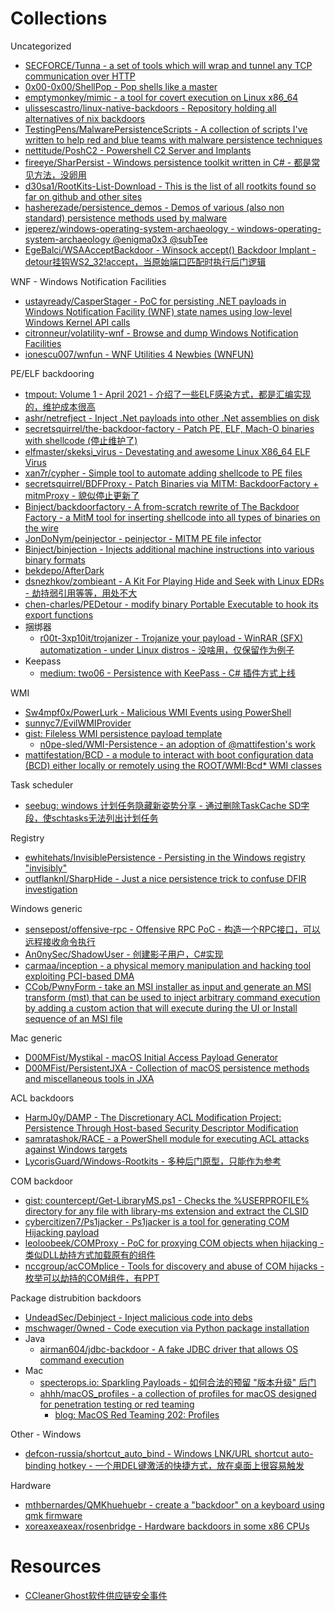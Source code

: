 # Collections

Uncategorized

* [SECFORCE/Tunna - a set of tools which will wrap and tunnel any TCP communication over HTTP](https://github.com/SECFORCE/Tunna)
* [0x00-0x00/ShellPop - Pop shells like a master](https://github.com/0x00-0x00/ShellPop)
* [emptymonkey/mimic - a tool for covert execution on Linux x86_64](https://github.com/emptymonkey/mimic)
* [ulissescastro/linux-native-backdoors - Repository holding all alternatives of nix backdoors](https://github.com/ulissescastro/linux-native-backdoors)
* [TestingPens/MalwarePersistenceScripts - A collection of scripts I've written to help red and blue teams with malware persistence techniques](https://github.com/TestingPens/MalwarePersistenceScripts)
* [nettitude/PoshC2 - Powershell C2 Server and Implants](https://github.com/nettitude/PoshC2)
* [fireeye/SharPersist - Windows persistence toolkit written in C# - 都是常见方法，没卵用](https://github.com/fireeye/SharPersist)
* [d30sa1/RootKits-List-Download - This is the list of all rootkits found so far on github and other sites](https://github.com/d30sa1/RootKits-List-Download)
* [hasherezade/persistence_demos - Demos of various (also non standard) persistence methods used by malware](https://github.com/hasherezade/persistence_demos)
* [jeperez/windows-operating-system-archaeology - windows-operating-system-archaeology @enigma0x3 @subTee](https://github.com/jeperez/windows-operating-system-archaeology)
* [EgeBalci/WSAAcceptBackdoor - Winsock accept() Backdoor Implant - detour挂钩WS2_32!accept，当原始端口匹配时执行后门逻辑](https://github.com/EgeBalci/WSAAcceptBackdoor)

WNF - Windows Notification Facilities

* [ustayready/CasperStager - PoC for persisting .NET payloads in Windows Notification Facility (WNF) state names using low-level Windows Kernel API calls](https://github.com/ustayready/CasperStager)
* [citronneur/volatility-wnf - Browse and dump Windows Notification Facilities](https://github.com/citronneur/volatility-wnf)
* [ionescu007/wnfun - WNF Utilities 4 Newbies (WNFUN)](https://github.com/ionescu007/wnfun)

PE/ELF backdooring

* [tmpout: Volume 1 - April 2021 - 介绍了一些ELF感染方式，都是汇编实现的，维护成本很高](https://tmpout.sh/1/)
* [ashr/netrefject - Inject .Net payloads into other .Net assemblies on disk](https://github.com/ashr/netrefject)
* [secretsquirrel/the-backdoor-factory - Patch PE, ELF, Mach-O binaries with shellcode (停止维护了)](https://github.com/secretsquirrel/the-backdoor-factory)
* [elfmaster/skeksi_virus - Devestating and awesome Linux X86_64 ELF Virus](https://github.com/elfmaster/skeksi_virus)
* [xan7r/cypher - Simple tool to automate adding shellcode to PE files](https://github.com/xan7r/cypher)
* [secretsquirrel/BDFProxy - Patch Binaries via MITM: BackdoorFactory + mitmProxy - 貌似停止更新了](https://github.com/secretsquirrel/BDFProxy)
* [Binject/backdoorfactory - A from-scratch rewrite of The Backdoor Factory - a MitM tool for inserting shellcode into all types of binaries on the wire](https://github.com/Binject/backdoorfactory)
* [JonDoNym/peinjector - peinjector - MITM PE file infector](https://github.com/JonDoNym/peinjector)
* [Binject/binjection - Injects additional machine instructions into various binary formats](https://github.com/Binject/binjection)
* [bekdepo/AfterDark](https://github.com/bekdepo/AfterDark)
* [dsnezhkov/zombieant - A Kit For Playing Hide and Seek with Linux EDRs - 劫持弱引用等等，用处不大](https://github.com/dsnezhkov/zombieant/)
* [chen-charles/PEDetour - modify binary Portable Executable to hook its export functions](https://github.com/chen-charles/PEDetour)
* 捆绑器
  * [r00t-3xp10it/trojanizer - Trojanize your payload - WinRAR (SFX) automatization - under Linux distros - 没啥用，仅保留作为例子](https://github.com/r00t-3xp10it/trojanizer)
* Keepass
  * [medium: two06 - Persistence with KeePass - C# 插件方式上线](https://medium.com/@two06/persistence-with-keepass-part-1-d2e705326aa6)

WMI

* [Sw4mpf0x/PowerLurk - Malicious WMI Events using PowerShell](https://github.com/Sw4mpf0x/PowerLurk)
* [sunnyc7/EvilWMIProvider](https://github.com/sunnyc7/EvilWMIProvider)
* [gist: Fileless WMI persistence payload template](https://gist.github.com/mattifestation/e55843eef6c263608206)
  * [n0pe-sled/WMI-Persistence - an adoption of @mattifestion's work](https://github.com/n0pe-sled/WMI-Persistence/blob/master/WMI-Persistence.ps1)
* [mattifestation/BCD - a module to interact with boot configuration data (BCD) either locally or remotely using the ROOT/WMI:Bcd* WMI classes](https://github.com/mattifestation/BCD)

Task scheduler

* [seebug: windows 计划任务隐藏新姿势分享 - 通过删除TaskCache SD字段，使schtasks无法列出计划任务](https://paper.seebug.org/1464/)

Registry

* [ewhitehats/InvisiblePersistence - Persisting in the Windows registry "invisibly"](https://github.com/ewhitehats/InvisiblePersistence)
* [outflanknl/SharpHide - Just a nice persistence trick to confuse DFIR investigation](https://github.com/outflanknl/SharpHide)

Windows generic

* [sensepost/offensive-rpc - Offensive RPC PoC - 构造一个RPC接口，可以远程接收命令执行](https://github.com/sensepost/offensive-rpc)
* [An0nySec/ShadowUser - 创建影子用户，C#实现](https://github.com/An0nySec/ShadowUser)
* [carmaa/inception - a physical memory manipulation and hacking tool exploiting PCI-based DMA](https://github.com/carmaa/inception)
* [CCob/PwnyForm - take an MSI installer as input and generate an MSI transform (mst) that can be used to inject arbitrary command execution by adding a custom action that will execute during the UI or Install sequence of an MSI file](https://github.com/CCob/PwnyForm)

Mac generic

* [D00MFist/Mystikal - macOS Initial Access Payload Generator](https://github.com/D00MFist/Mystikal)
* [D00MFist/PersistentJXA - Collection of macOS persistence methods and miscellaneous tools in JXA](https://github.com/D00MFist/PersistentJXA)

ACL backdoors

* [HarmJ0y/DAMP - The Discretionary ACL Modification Project: Persistence Through Host-based Security Descriptor Modification](https://github.com/HarmJ0y/DAMP)
* [samratashok/RACE - a PowerShell module for executing ACL attacks against Windows targets](https://github.com/samratashok/RACE)
* [LycorisGuard/Windows-Rootkits - 多种后门原型，只能作为参考](https://github.com/LycorisGuard/Windows-Rootkits)

COM backdoor

* [gist: countercept/Get-LibraryMS.ps1 - Checks the %USERPROFILE% directory for any file with library-ms extension and extract the CLSID](https://gist.github.com/countercept/6890be67e09ba3daed38fa7aa6298fdf)
* [cybercitizen7/Ps1jacker - Ps1jacker is a tool for generating COM Hijacking payload](https://github.com/cybercitizen7/Ps1jacker)
* [leoloobeek/COMProxy - PoC for proxying COM objects when hijacking - 类似DLL劫持方式加载原有的组件](https://github.com/leoloobeek/COMProxy)
* [nccgroup/acCOMplice - Tools for discovery and abuse of COM hijacks - 枚举可以劫持的COM组件，有PPT](https://github.com/nccgroup/acCOMplice)

Package distrubition backdoors

* [UndeadSec/Debinject - Inject malicious code into debs](https://github.com/UndeadSec/Debinject)
* [mschwager/0wned - Code execution via Python package installation](https://github.com/mschwager/0wned)
* Java
  * [airman604/jdbc-backdoor - A fake JDBC driver that allows OS command execution](https://github.com/airman604/jdbc-backdoor)
* Mac
  * [specterops.io: Sparkling Payloads - 如何合法的预留 "版本升级" 后门](https://posts.specterops.io/sparkling-payloads-a2bd017095c)
  * [ahhh/macOS_profiles - a collection of profiles for macOS designed for penetration testing or red teaming](https://github.com/ahhh/macOS_profiles)
    * [blog: MacOS Red Teaming 202: Profiles](http://lockboxx.blogspot.com/2019/03/macos-red-teaming-202-profiles.html)

Other - Windows

* [defcon-russia/shortcut_auto_bind - Windows LNK/URL shortcut auto-binding hotkey - 一个用DEL键激活的快捷方式，放在桌面上很容易触发](https://github.com/defcon-russia/shortcut_auto_bind)

Hardware

* [mthbernardes/QMKhuehuebr - create a "backdoor" on a keyboard using qmk firmware](https://github.com/mthbernardes/QMKhuehuebr)
* [xoreaxeaxeax/rosenbridge - Hardware backdoors in some x86 CPUs](https://github.com/xoreaxeaxeax/rosenbridge)

# Resources

* [CCleanerGhost软件供应链安全事件](https://weiyiling.cn/one/ccleanerghost_review)
